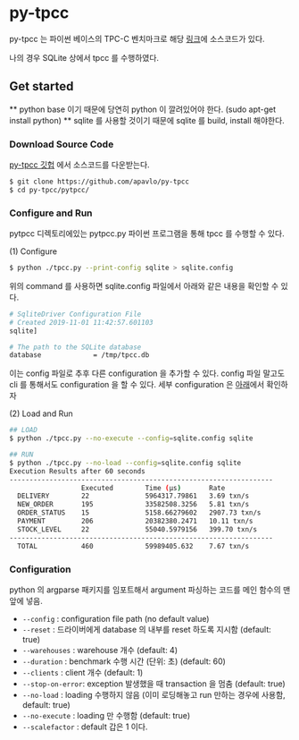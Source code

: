 # py-tpcc

py-tpcc 는 파이썬 베이스의 TPC-C 벤치마크로 해당 [링크](https://github.com/apavlo/py-tpcc)에 소스코드가 있다.

나의 경우 SQLite 상에서 tpcc 를 수행하였다. 

## Get started

** python base 이기 때문에 당연히 python 이 깔려있어야 한다. (sudo apt-get install python)
** sqlite 를 사용할 것이기 때문에 sqlite 를 build, install 해야한다.

### Download Source Code
[py-tpcc 깃헙](https://github.com/apavlo/py-tpcc) 에서 소스코드를 다운받는다.

```bash
$ git clone https://github.com/apavlo/py-tpcc
$ cd py-tpcc/pytpcc/
```

### Configure and Run

pytpcc 디렉토리에있는 pytpcc.py 파이썬 프로그램을 통해 tpcc 를 수행할 수 있다. 

(1) Configure

```bash
$ python ./tpcc.py --print-config sqlite > sqlite.config
```

위의 command 를 사용하면 sqlite.config 파일에서 아래와 같은 내용을 확인할 수 있다.
```bash
# SqliteDriver Configuration File
# Created 2019-11-01 11:42:57.601103
sqlite]

# The path to the SQLite database
database             = /tmp/tpcc.db
```

이는 config 파일로 추후 다른 configuration 을 추가할 수 있다. config 파일 말고도 cli 를 통해서도 configuration 을 할 수 있다. 
세부 configuration 은 [아래](#Configuration)에서 확인하자

(2) Load and Run
```bash
## LOAD
$ python ./tpcc.py --no-execute --config=sqlite.config sqlite

## RUN
$ python ./tpcc.py --no-load --config=sqlite.config sqlite
Execution Results after 60 seconds
------------------------------------------------------------------
                  Executed        Time (µs)       Rate            
  DELIVERY        22              5964317.79861   3.69 txn/s      
  NEW_ORDER       195             33582508.3256   5.81 txn/s      
  ORDER_STATUS    15              5158.66279602   2907.73 txn/s   
  PAYMENT         206             20382380.2471   10.11 txn/s     
  STOCK_LEVEL     22              55040.5979156   399.70 txn/s    
------------------------------------------------------------------
  TOTAL           460             59989405.632    7.67 txn/s      
```


### Configuration
python 의 argparse 패키지를 임포트해서 argument 파싱하는 코드를 메인 함수의 맨 앞에 넣음.

- `--config`       : configuration file path (no default value)
- `--reset`        : 드라이버에게 database 의 내부를 reset 하도록 지시함 (default: true)
- `--warehouses`   : warehouse 개수 (default: 4)
- `--duration`     : benchmark 수행 시간 (단위: 초) (default: 60)
- `--clients`      : client 개수 (default: 1)
- `--stop-on-error`: exception 발생했을 때 transaction 을 멈춤 (default: true)
- `--no-load`      : loading 수행하지 않음 (이미 로딩해놓고 run 만하는 경우에 사용함, default: true)
- `--no-execute`   : loading 만 수행함 (default: true)
- `--scalefactor`  : default 갑은 1 이다.
